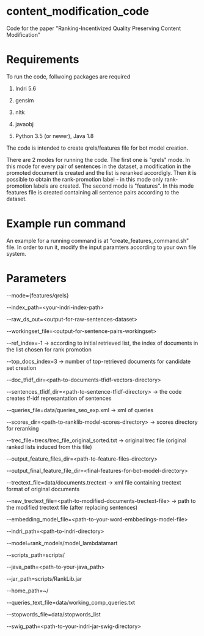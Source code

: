 # content_modification_code
Code for the paper "Ranking-Incentivized Quality Preserving Content Modification"


# Requirements
To run the code, follwoing packages are required

1) Indri 5.6

2) gensim

3) nltk

4) javaobj

5) Python 3.5 (or newer), Java 1.8

The code is intended to create qrels/features file for bot model creation.

There are 2 modes for running the code. The first one is "qrels" mode. In this mode for every pair of sentences in the dataset, a modification in the promoted document is created and the list is reranked accordigly. Then it is possible to obtain the rank-promotion label - in this mode only rank-promotion labels are created. The second mode is "features". In this mode features file is created containing all sentence pairs according to the dataset.


# Example run command
An example for a running command is at "create_features_command.sh" file. In order to run it, modify the input paramters according to your own file system.


# Parameters
--mode={features/qrels}

--index_path=\<your-indri-index-path\>
  
--raw_ds_out=\<output-for-raw-sentences-dataset\>
  
--workingset_file=\<output-for-sentence-pairs-workingset\>
  
--ref_index=-1 -\> according to initial retrieved list, the index of documents in the list chosen for rank promotion

--top_docs_index=3 -\> number of top-retrieved documents for candidate set creation 

--doc_tfidf_dir=\<path-to-documents-tfidf-vectors-directory\>
  
--sentences_tfidf_dir=\<path-to-sentence-tfidf-directory\> -\> the code creates tf-idf represantation of sentences 
  
--queries_file=data/queries_seo_exp.xml -\> xml of queries
  
--scores_dir=\<path-to-ranklib-model-scores-directory\> -\> scores directory for reranking
  
--trec_file=trecs/trec_file_original_sorted.txt -\> original trec file (original ranked lists induced from this file)

--output_feature_files_dir=\<path-to-feature-files-directory\>
  
--output_final_feature_file_dir=\<final-features-for-bot-model-directory\>
  
--trectext_file=data/documents.trectext -\> xml file containing trectext format of original documents

--new_trectext_file=\<path-to-modified-documents-trectext-file\> -\> path to the modified trectext file (after replacing sentences)
  
--embedding_model_file=\<path-to-your-word-embbedings-model-file\>
  
--indri_path=\<path-to-indri-directory\>
  
--model=rank_models/model_lambdatamart

--scripts_path=scripts/

--java_path=\<path-to-your-java_path\> 

--jar_path=scripts/RankLib.jar 

--home_path=~/

--queries_text_file=data/working_comp_queries.txt

--stopwords_file=data/stopwords_list 

--swig_path=\<path-to-your-indri-jar-swig-directory\>
